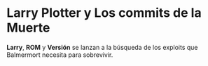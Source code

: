 # Larry Plotter y Los commits de la Muerte

**Larry**, **ROM** y **Versión** se lanzan a la búsqueda de los exploits que Balmermort necesita para sobrevivir.
